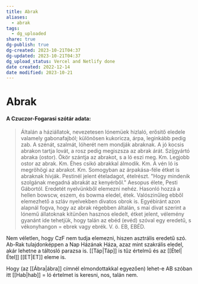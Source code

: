 ```yaml
---
title: Abrak
aliases:
  - abrak
tags:
  - dg_uploaded
share: true
dg-publish: true
dg-created: 2023-10-21T04:37
dg-updated: 2023-10-21T04:37
dg_upload_status: Vercel and Netlify done
date created: 2022-12-14
date modified: 2023-10-21
---
```


# Abrak

#### A Czuczor-Fogarasi szótár adata:

> Általán a háziállatok, nevezetesen lónemüek hizlaló, erősitő eledele valamely gabonafajból; különösen kukoricza, árpa, leginkább pedig zab. A szénát, szalmát, lóherét nem mondják abraknak. A jó kocsis abrakon tartja lovát, a rosz pedig megiszsza az abrak árát. Szíjgyártó abraka (ostor). Ökör szántja az abrakot, s a ló eszi meg. Km. Legjobb ostor az abrak. Km. Éhes csikó abrakkal álmodik. Km. A vén ló is megröhögi az abrakot. Km. Somogyban az árpakása-féle étket is abraknak hívják. Pestinél jelent ételadagot, ételrészt. "Hogy mindenik szolgának megadná abrakát az kenyérből." Aesopus élete, Pesti Gábortól. Eredetét nyelvünkből elemezni nehéz. Hasonló hozzá a hellen bowscw, eszem, és bowma eledel, étek. Valószinűleg ebből elemezhető a szláv nyelvekben divatos obrok is. Egyébiránt azon alapnál fogva, hogy az abrak régebben általán, s mai divat szerint a lónemű állatoknak kitünően hasznos eledelt, étket jelent, vélemény gyanánt ide tehetjük, hogy talán az ebéd (evéd) szóval egy eredetű, s vékonyhangon = ebrek vagy ebrék. V. ö. EB, EBÉD.  

Nem véletlen, hogy CzF nem tudja elemezni, hiszen asztrális eredetű szó. Ab-Rak tulajdonképpen a Nap Házának Háza, azaz mint szakrális eledel, akár lehetne a táltosló parazsa is. [[Táp\|Táp]] is tűz értelmű és az [[Étel\|Étel]] [[ET\|ET]] eleme is.  

Hogy (az [[Ábra\|ábra]] címnél elmondottakkal egyezően) lehet-e AB szóban itt [[Hab\|hab]] = ló értelmet is keresni, nos, talán nem.  